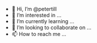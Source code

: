 - 👋 Hi, I’m @petertill
- 👀 I’m interested in ...
- 🌱 I’m currently learning ...
- 💞️ I’m looking to collaborate on ...
- 📫 How to reach me ...

<!---
petertill/petertill is a ✨ special ✨ repository because its `README.md` (this file) appears on your GitHub profile.
You can click the Preview link to take a look at your changes.
--->
